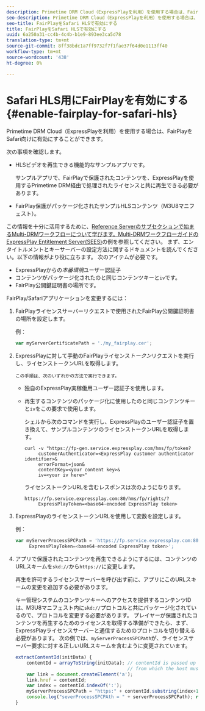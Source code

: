 ```yaml
---
description: Primetime DRM Cloud（ExpressPlayを利用）を使用する場合は、FairPlayをSafari向けに有効にすることができます。
seo-description: Primetime DRM Cloud（ExpressPlayを利用）を使用する場合は、FairPlayをSafari向けに有効にすることができます。
seo-title: FairPlayをSafari HLSで有効にする
title: FairPlayをSafari HLSで有効にする
uuid: 6a250a31-cc4b-4c4b-b1e9-893ee3ca5d78
translation-type: tm+mt
source-git-commit: 8ff38bdc1a7ff9732f7f1fae37f64d0e1113ff40
workflow-type: tm+mt
source-wordcount: '438'
ht-degree: 0%

---
```



# Safari HLS用にFairPlayを有効にする{#enable-fairplay-for-safari-hls}

Primetime DRM Cloud（ExpressPlayを利用）を使用する場合は、FairPlayをSafari向けに有効にすることができます。

次の事項を確認します。

* HLSビデオを再生できる機能的なサンプルアプリです。

   サンプルアプリで、FairPlayで保護されたコンテンツを、ExpressPlayを使用するPrimetime DRM経由で処理されたライセンスと共に再生できる必要があります。
* FairPlay保護がパッケージ化されたサンプルHLSコンテンツ（M3U8マニフェスト）。

この情報を十分に活用するために、[Reference Serverのサブセクションで始まるMulti-DRMワークフローについて学びます。Multi-DRMワークフローガイドのExpressPlay Entitlement Server(SEES)](https://helpx.adobe.com/content/dam/help/en/primetime/drm/drm_multi_drm_workflows.pdf)の例を参照してください。 まず、エンタイトルメントとキーサーバーの設定方法に関するドキュメントを読んでください。以下の情報がより役に立ちます。
次のアイテムが必要です。

* ExpressPlayからの&#x200B;*本番環境*&#x200B;ユーザー認証子
* コンテンツがパッケージ化されたのと同じコンテンツキーと`iv`です。
* FairPlay公開鍵証明書の場所です。

FairPlay/Safariアプリケーションを変更するには：

1. FairPlayライセンスサーバーリクエストで使用されたFairPlay公開鍵証明書の場所を設定します。

   例：

   ```js
   var myServerCertificatePath = './my_fairplay.cer';
   ```

1. ExpressPlayに対して手動のFairPlayライセンス&#x200B;*トークン*&#x200B;リクエストを実行し、ライセンストークンURLを取得します。

       この手順は、次のいずれかの方法で実行できます。
   
   * 独自のExpressPlay実稼働用ユーザー認証子を使用します。
   * 再生するコンテンツのパッケージ化に使用したのと同じコンテンツキーと`iv`をこの要求で使用します。

      シェルから次のコマンドを実行し、ExpressPlayのユーザー認証子を置き換えて、サンプルコンテンツのライセンストークンURLを取得します。

      ```
      curl -v "https://fp-gen.service.expressplay.com/hms/fp/token? 
           customerAuthenticator=<ExpressPlay customer authenticator identifier>& 
           errorFormat=json& 
           contentKey=<your content key>& 
           iv=<your iv here>"
      ```

      ライセンストークンURLを含むレスポンスは次のようになります。

      ```
      https://fp.service.expressplay.com:80/hms/fp/rights/? 
           ExpressPlayToken=<base64-encoded ExpressPlay token>
      ```

1. ExpressPlayのライセンストークンURLを使用して変数を設定します。

   例：

   ```js
   var myServerProcessSPCPath = 'https://fp.service.expressplay.com:80/hms/fp/rights/? 
        ExpressPlayToken=<base64-encoded ExpressPlay token>';
   ```

1. アプリで保護されたコンテンツを再生できるようにするには、コンテンツのURLスキームを`skd://`から`https://`に変更します。

   再生を許可するライセンスサーバーを呼び出す前に、アプリにこのURLスキームの変更を追加する必要があります。

   キー管理システムのコンテンツキーへのアクセスを提供するコンテンツIDは、M3U8マニフェスト内に`skd://`プロトコルと共にパッケージ化されているので、プロトコルを変更する必要があります。 プレイヤーが保護されたコンテンツを再生するためのライセンスを取得する準備ができたら、まず、ExpressPlayライセンスサーバーと通信するためのプロトコルを切り替える必要があります。 次の例では、`myServerProcessSPCPath`が、ライセンスサーバー要求に対する正しいURLスキームを含むように変更されています。

   ```js
   extractContentId(initData) {  
       contentId = arrayToString(initData); // contentId is passed up as a URI,  
                                            // from which the host must be extracted:  
       var link = document.createElement('a');  
       link.href = contentId;  
       var index = contentId.indexOf(':');  
       myServerProcessSPCPath = "https:" + contentId.substring(index+1);  
       console.log("severProcessSPCPAth = " + serverProcessSPCPath); return link.hostname;  
   }
   ```

